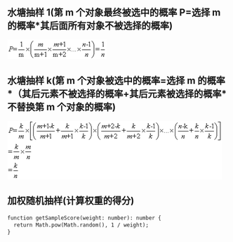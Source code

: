 ## 水塘抽样 1(第 m 个对象最终被选中的概率 P=选择 m 的概率\*其后面所有对象不被选择的概率)

![公示](水塘抽样1.png)

## 水塘抽样 k(第 m 个对象被选中的概率=选择 m 的概率*（其后元素不被选择的概率+其后元素被选择的概率*不替换第 m 个对象的概率)

![公式](水塘抽样k.png)

## 加权随机抽样(计算权重的得分)

```
function getSampleScore(weight: number): number {
  return Math.pow(Math.random(), 1 / weight);
}
```
